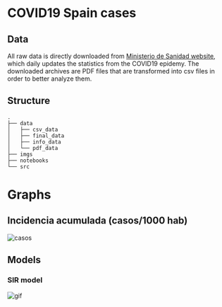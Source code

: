 # COVID19 Spain cases

## Data
All raw data is directly downloaded from [Ministerio de Sanidad website](https://www.mscbs.gob.es/profesionales/saludPublica/ccayes/alertasActual/nCov-China/situacionActual.htm), which daily updates the statistics from the COVID19 epidemy. The downloaded archives are PDF files that are transformed into csv files in order to better analyze them.

## Structure
```
.
├── data
│   ├── csv_data
│   ├── final_data
│   ├── info_data
│   └── pdf_data
├── imgs
├── notebooks
└── src
```

# Graphs
## Incidencia acumulada (casos/1000 hab)
![casos](https://github.com/victorvicpal/COVID19_es/blob/master/imgs/IA_200320.png)

## Models
### SIR model
![gif](https://github.com/victorvicpal/COVID19_es/blob/master/imgs/flatthecurve.gif)
